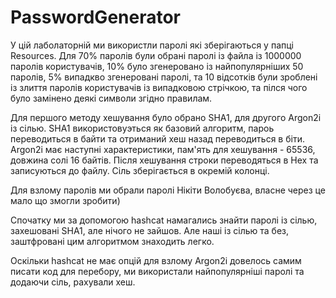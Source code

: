 # PasswordGenerator

У цій лаболаторній ми використли паролі які зберігаються у папці Resources. Для 70% паролів були обрані паролі із файла із 1000000 паролів користувачів, 10% було згенеровано із найпопулярніших 50 паролів, 5% випадкво згенеровані паролі, та 10 відсотків були зроблені із злиття паролів користувачів із випадковою стрічкою, та пілся чого було замінено деякі символи згідно правилам.

Для першого методу хешування було обрано SHA1, для другого Argon2i із сілью.
SHA1 використовуэться як базовий алгоритм, пароь переводиться в байти та отриманий хеш назад переводиться в біти.
Argon2i має наступні характеристики, пам'ять для хешування - 65536, довжина солі 16 байтів.
Після хешування строки переводяться в Hex та записуються до файлу. Сіль зберігається в окремій колонці.


Для взлому паролів ми обрали паролі Нікіти Волобуєва, власне через це мало що змогли зробити)

Спочатку ми за допомогою hashcat намагались знайти паролі із сілью, захешовані SHA1, але нічого не зайшов. Але наші із сілью та без, заштфровані цим алгоритмом знаходить легко.

Оскільки hashcat не має опцій для взлому Argon2i довелось самим писати код для перебору, ми використали найпопулярніші паролі та додаючи сіль, рахували хеш. 
